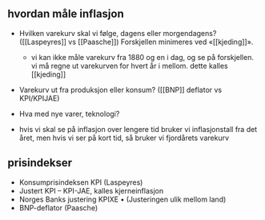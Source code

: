 
## hvordan måle inflasjon
- Hvilken varekurv skal vi følge, dagens eller morgendagens? ([[Laspeyres]] vs [[Paasche]]) Forskjellen minimeres ved «[[kjeding]]». 
	- vi kan ikke måle varekurv fra 1880 og en i dag, og se på forskjellen. vi må regne ut varekurven for hvert år i mellom. dette kalles [[kjeding]]
- Varekurv ut fra produksjon eller konsum? ([[BNP]] deflator vs KPI/KPIJAE) 
- Hva med nye varer, teknologi?

- hvis vi skal se på inflasjon over lengere tid bruker vi inflasjonstall fra det året, men hvis vi ser på kort tid, så bruker vi fjordårets varekurv

## prisindekser
- Konsumprisindeksen KPI (Laspeyres) 
- Justert KPI – KPI-JAE, kalles kjerneinflasjon 
- Norges Banks justering KPIXE • (Justeringen ulik mellom land) 
- BNP-deflator (Paasche)

